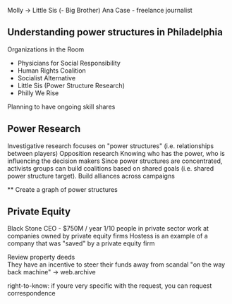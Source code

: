 Molly -> Little Sis (- Big Brother)
Ana Case - freelance journalist

## Understanding power structures in Philadelphia

Organizations in the Room
- Physicians for Social Responsibility
- Human Rights Coalition
- Socialist Alternative
- Little Sis (Power Structure Research)
- Philly We Rise

Planning to have ongoing skill shares
## Power Research
Investigative research focuses on "power structures" (i.e. relationships between players)
Opposition research
Knowing who has the power, who is influencing the decision makers
Since power structures are concentrated, activists groups can build coalitions based on shared goals (i.e. shared power structure target). Build alliances across campaigns

** Create a graph of power structures


## Private Equity
Black Stone CEO - $750M / year
1/10 people in private sector work at companies owned by private equity firms
Hostess is an example of a company that was "saved" by a private equity firm

Review property deeds   
They have an incentive to steer their funds away from scandal
"on the way back machine" -> web.archive

right-to-know: if youre very specific with the request, you can request correspondence
